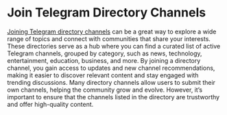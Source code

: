 # Join Telegram Directory Channels
[Joining Telegram directory channels](https://telgroplinks.com/how-to-find-telegram-groups/) can be a great way to explore a wide range of topics and connect with communities that share your interests. These directories serve as a hub where you can find a curated list of active Telegram channels, grouped by category, such as news, technology, entertainment, education, business, and more. By joining a directory channel, you gain access to updates and new channel recommendations, making it easier to discover relevant content and stay engaged with trending discussions. Many directory channels allow users to submit their own channels, helping the community grow and evolve. However, it’s important to ensure that the channels listed in the directory are trustworthy and offer high-quality content.
